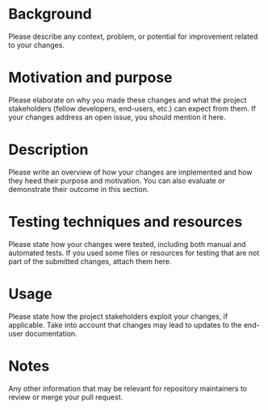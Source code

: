 <!--

Many thanks for taking the time to improve the project from its source!

This is just a pull request template. It may happen that some of its sections may not be suitable for your pull request. You can tweak, add or remove sections as you deem fit, but please think twice before doing so: this template intends to make it easier to communicate your changes to other people effectively. Omitting necessary, non-obvious information from your PR may render it inappropriate, less effective, and harder to review.

Before submitting your pull request, please make sure that it follows the contributing guidelines at
https://github.com/ComunidadAylas/PackSquash-action/blob/master/CONTRIBUTING.md.

Also, don't forget to remove this comment and the line break that follows it!

After your pull request is submitted, fellow developers will try to review it and communicate their disposition to merge it as soon as possible.

-->

# Background

Please describe any context, problem, or potential for improvement related to your changes.

# Motivation and purpose

Please elaborate on why you made these changes and what the project stakeholders (fellow developers, end-users, etc.) can expect from them. If your changes address an open issue, you should mention it here.

# Description

Please write an overview of how your changes are implemented and how they heed their purpose and motivation. You can also evaluate or demonstrate their outcome in this section.

# Testing techniques and resources

Please state how your changes were tested, including both manual and automated tests. If you used some files or resources for testing that are not part of the submitted changes, attach them here.

# Usage

Please state how the project stakeholders exploit your changes, if applicable. Take into account that changes may lead to updates to the end-user documentation.

# Notes

Any other information that may be relevant for repository maintainers to review or merge your pull request.
